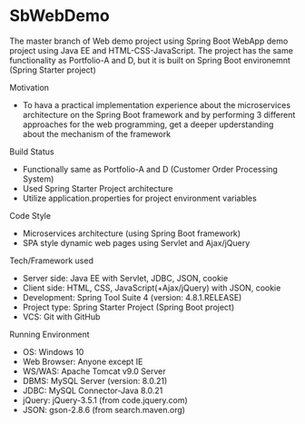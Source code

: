 # SbWebDemo
The master branch of Web demo project using Spring Boot
WebApp demo project using Java EE and HTML-CSS-JavaScript. The project has the same functionality as Portfolio-A and D, but it is built on Spring Boot environemnt (Spring Starter project)

Motivation
- To hava a practical implementation experience about the microservices architecture on the Spring Boot framework and by performing 3 different approaches for the web programming, get a deeper upderstanding about the mechanism of the framework

Build Status
- Functionally same as Portfolio-A and D (Customer Order Processing System)
- Used Spring Starter Project architecture
- Utilize application.properties for project environment variables

Code Style
- Microservices architecture (using Spring Boot framework)
- SPA style dynamic web pages using Servlet and Ajax/jQuery

Tech/Framework used
- Server side: Java EE with Servlet, JDBC, JSON, cookie
- Client side: HTML, CSS, JavaScript(+Ajax/jQuery) with JSON, cookie
- Development: Spring Tool Suite 4 (version: 4.8.1.RELEASE)
- Project type: Spring Starter Project (Spring Boot project)
- VCS: Git with GitHub

Running Environment
- OS: Windows 10
- Web Browser: Anyone except IE
- WS/WAS: Apache Tomcat v9.0 Server
- DBMS: MySQL Server (version: 8.0.21)
- JDBC: MySQL Connector-Java 8.0.21
- jQuery: jQuery-3.5.1 (from code.jquery.com)
- JSON: gson-2.8.6 (from search.maven.org)
